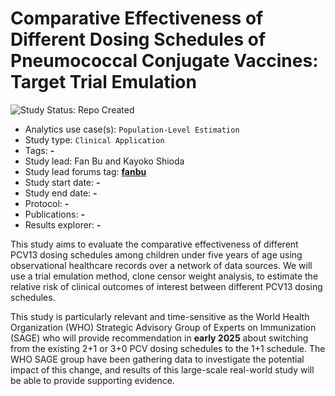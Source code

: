 Comparative Effectiveness of Different Dosing Schedules of Pneumococcal Conjugate Vaccines:
Target Trial Emulation
=============

<img src="https://img.shields.io/badge/Study%20Status-Repo%20Created-lightgray.svg" alt="Study Status: Repo Created">

- Analytics use case(s): `Population-Level Estimation`
- Study type: `Clinical Application`
- Tags: **-**
- Study lead: Fan Bu and Kayoko Shioda
- Study lead forums tag: **[fanbu](https://forums.ohdsi.org/u/fanbu)**
- Study start date: **-**
- Study end date: **-**
- Protocol: **-**
- Publications: **-**
- Results explorer: **-**

This study aims to evaluate the comparative effectiveness of different PCV13 dosing schedules among children under five years of age using observational healthcare records over a network of data sources. 
We will use a trial emulation method, clone censor weight analysis, to estimate the relative risk of clinical outcomes of interest between different PCV13 dosing schedules. 

This study is particularly relevant and time-sensitive as the World Health Organization (WHO) Strategic Advisory Group of Experts on Immunization (SAGE) who will provide recommendation in **early 2025** about switching from the existing 2+1 or 3+0 PCV dosing schedules to the 1+1 schedule. 
The WHO SAGE group have been gathering data to investigate the potential impact of this change, and results of this large-scale real-world study will be able to provide supporting evidence.


